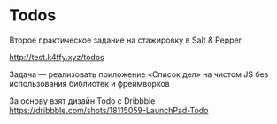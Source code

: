 # Todos 

Второе практическое задание на стажировку в Salt & Pepper

http://test.k4ffy.xyz/todos

Задача — реализовать приложение «Список дел» на чистом JS без использования библиотек и фреймворков


За основу взят дизайн Todo с Dribbble https://dribbble.com/shots/18115059-LaunchPad-Todo
